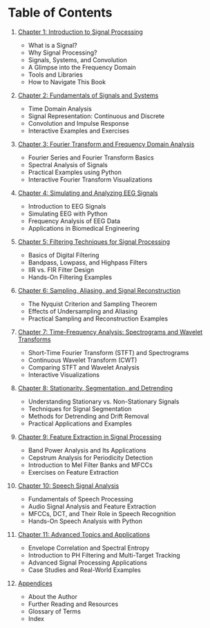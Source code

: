 # Table of Contents

1. [Chapter 1: Introduction to Signal Processing](Chapter01_Introduction.md)
   - What is a Signal?
   - Why Signal Processing?
   - Signals, Systems, and Convolution
   - A Glimpse into the Frequency Domain
   - Tools and Libraries
   - How to Navigate This Book

2. [Chapter 2: Fundamentals of Signals and Systems](Chapter02_Fundamentals.md)
   - Time Domain Analysis
   - Signal Representation: Continuous and Discrete
   - Convolution and Impulse Response
   - Interactive Examples and Exercises

3. [Chapter 3: Fourier Transform and Frequency Domain Analysis](Chapter03_Fourier.md)
   - Fourier Series and Fourier Transform Basics
   - Spectral Analysis of Signals
   - Practical Examples using Python
   - Interactive Fourier Transform Visualizations

4. [Chapter 4: Simulating and Analyzing EEG Signals](Chapter04_SimulatedEEG.md)
   - Introduction to EEG Signals
   - Simulating EEG with Python
   - Frequency Analysis of EEG Data
   - Applications in Biomedical Engineering

5. [Chapter 5: Filtering Techniques for Signal Processing](Chapter05_Filtering.md)
   - Basics of Digital Filtering
   - Bandpass, Lowpass, and Highpass Filters
   - IIR vs. FIR Filter Design
   - Hands-On Filtering Examples

6. [Chapter 6: Sampling, Aliasing, and Signal Reconstruction](Chapter06_Sampling.md)
   - The Nyquist Criterion and Sampling Theorem
   - Effects of Undersampling and Aliasing
   - Practical Sampling and Reconstruction Examples

7. [Chapter 7: Time-Frequency Analysis: Spectrograms and Wavelet Transforms](Chapter07_TimeFrequency.md)
   - Short-Time Fourier Transform (STFT) and Spectrograms
   - Continuous Wavelet Transform (CWT)
   - Comparing STFT and Wavelet Analysis
   - Interactive Visualizations

8. [Chapter 8: Stationarity, Segmentation, and Detrending](Chapter08_Segmentation.md)
   - Understanding Stationary vs. Non-Stationary Signals
   - Techniques for Signal Segmentation
   - Methods for Detrending and Drift Removal
   - Practical Applications and Examples

9. [Chapter 9: Feature Extraction in Signal Processing](Chapter09_FeatureExtraction.md)
   - Band Power Analysis and Its Applications
   - Cepstrum Analysis for Periodicity Detection
   - Introduction to Mel Filter Banks and MFCCs
   - Exercises on Feature Extraction

10. [Chapter 10: Speech Signal Analysis](Chapter10_SpeechAnalysis.md)
    - Fundamentals of Speech Processing
    - Audio Signal Analysis and Feature Extraction
    - MFCCs, DCT, and Their Role in Speech Recognition
    - Hands-On Speech Analysis with Python

11. [Chapter 11: Advanced Topics and Applications](Chapter11_AdvancedTopics.md)
    - Envelope Correlation and Spectral Entropy
    - Introduction to PH Filtering and Multi-Target Tracking
    - Advanced Signal Processing Applications
    - Case Studies and Real-World Examples

12. [Appendices](Appendices.md)
    - About the Author
    - Further Reading and Resources
    - Glossary of Terms
    - Index
